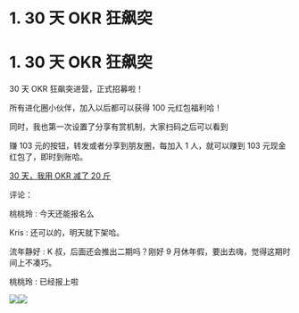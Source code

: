 # 1\. 30 天 OKR 狂飙突

# 1\. 30 天 OKR 狂飙突

30 天 OKR 狂飙突进营，正式招募啦！

所有进化圈小伙伴，加入以后都可以获得 100 元红包福利哈！

同时，我也第一次设置了分享有赏机制，大家扫码之后可以看到

赚 103 元的按钮，转发或者分享到朋友圈，每加入 1 人，就可以赚到 103 元现金红包了，即时到账哈。

[30 天，我用 OKR 减了 20 斤](https://mp.weixin.qq.com/s/fLZPWLvCr8zoqd6aHioKYA)

评论：

桃桃玲 : 今天还能报名么

Kris : 还可以的，明天就下架哈。

流年静好 : K 叔，后面还会推出二期吗？刚好 9 月休年假，要出去嗨，觉得这期时间上不凑巧。

桃桃玲 : 已经报上啦

![](img/Fqahv8qVsIdIJKJ3uGKfd8aaUf-7.png)![](img/FiwRnmwV2XfJKBL2tsUFMbFvQQTS.png)